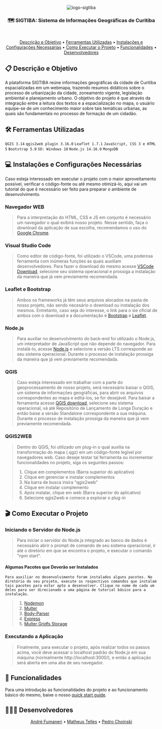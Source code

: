 <p align="center">
  <img src="https://i.ibb.co/vLqdDZb/logo-sigtiba.jpg" alt="logo-sigtiba" border="0">
</p>

<h3 align="center">
  🗺 SIGTIBA: Sistema de Informações Geográficas de Curitiba
</h3>

<br>

<p align="center">
 <a href="#-descrição-e-objetivo">Descrição e Objetivo</a> •
 <a href="#-ferramentas-utilizadas">Ferramentas Utilizadas</a> • 
 <a href="#-instalações-e-configurações-necessárias">Instalações e Configurações Necessárias</a> • 
  <a href="#-como-executar-o-projeto">Como Executar o Projeto</a> • 
 <a href="#-funcionalidades">Funcionalidades</a> • 
 <a href="#-desenvolvedores">Desenvolvedores</a>
</p>

## 📋 Descrição e Objetivo

  A plataforma SIGTIBA reúne informações geográficas da cidade de Curitiba espacializadas em um webmapa, trazendo resumos didáticos sobre o processo de urbanização da cidade, zoneamento vigente, legislação ambiental e planejamento urbano. O objetivo do projeto é que através da integração entre a leitura dos textos e a espacialização no mapa, o usuário equipe-se de um conhecimento maior sobre tais temáticas urbanas, as quais são fundamentais no processo de formação de um cidadão.

## 🛠 Ferramentas Utilizadas
````QGIS 3.14````
````qgis2web plugin 3.16.0````
````Leaflet 1.7.1````
````JavaScript, CSS 3 e HTML 5````
````Bootstrap 5.0````
````SO: Windows 10````
````Node.js 14.16.0````
````MongoDB````

## 💻 Instalações e Configurações Necessárias

Caso esteja interessado em executar o projeto com o maior aproveitamento possível, verificar o código-fonte ou até mesmo otimizá-lo, aqui vai um tutorial do que é necessário ser feito para preparar o ambiente de desenvolvimento. 

### Navegador WEB
> Para a interpretação do HTML, CSS e JS em conjunto é necessário um navegador o qual exibirá nosso projeto. Nesse sentido, faça o download da aplicação de sua escolha, recomendamos o uso do [Google Chrome](https://www.google.com/chrome/).

### Visual Studio Code
> Como editor de código-fonte, foi utilizado o VSCode, uma poderosa ferramenta com inúmeras funções as quais auxiliam desenvolvedores. Para fazer o download do mesmo acesse [VSCode Download](https://code.visualstudio.com/Download), selecione seu sistema operacional e prossiga a instalação da maneira que já vem previamente recomendada. 

### Leaflet e Bootstrap
> Ambos os frameworks já têm seus arquivos alocados na pasta de nosso projeto, não sendo necesário o download ou instalação dos mesmos. Entretanto, caso seja do interesse, o link para o sie oficial de ambos com o download e a documentação é [Bootstrap](https://getbootstrap.com/docs/5.0/getting-started/download/) e [Leaflet](https://leafletjs.com/index.html).

### Node.js
> Para auxiliar no desenvolvimento do back-end foi utilizado o Node.js, um interpretador de JavaScript que não depende do navegador. Para instalá-lo, acesse [Node.js](https://nodejs.org/en/) e selecione a versão LTS corresponde ao seu sistema operacional. Durante o processo de instalação prossiga da maneira que já vem previamente recomendada.

### QGIS
> Caso esteja interessado em trabalhar com a parte do geoprocessamento de nosso projeto, será necessário baixar o QGIS, um sistema de informações geográficas, para abrir os arquivos correspondentes ao mapa e editá-los, se for desejável. Para baixar a ferramenta acesse [QGIS download](https://qgis.org/pt_BR/site/forusers/download.html), selecione seu sistema operacional, vá até Repositório de Lançamento de Longa Duração e então baixe a versão Standalone correspondente a sua máquina. Durante o processo de instalação prossiga da maneira que já vem previamente recomendada.

### QGIS2WEB
> Dentro do QGIS, foi utilizado um plug-in o qual auxilia na transformação do mapa (.qgz) em um código-fonte legível por navegadores web. Caso deseje testar tal ferramenta ou incrementar funcionalidades no projeto, siga os seguintes passos:
> 1. Clique em complementos (Barra superior do aplicativo)
> 2. Clique em gerenciar e instalar complementos
> 3. Na barra de busca insira "qgis2web"
> 4. Clique em instalar complemento
> 5. Após instalar, clique em web (Barra superior do aplicativo)
> 6. Selecione qgis2web e comece a explorar o plug-in

## 🎬 Como Executar o Projeto

  ### Iniciando o Servidor do Node.js
  > Para iniciar o servidor do Node.js integrado ao banco de dados é necessário abrir o prompt de comando de seu sistema operacional, ir até o diretório em que se encontra o projeto, e executar o comando "npm start".

  #### Algumas Pacotes que Deverão ser Instalados
  
    Para auxiliar no desenvolvimento foram instalados alguns pacotes. No diretório do seu projeto, execute os respectivos comandos que instalam tais pacotes para estar apto a desenvolver. Clique no nome de cada um deles para ser direcionado a uma página de tutorial básico para a instalação.
  
  > 1. [Nodemon](https://www.npmjs.com/package/nodemon)
  > 2. [Multer](https://www.npmjs.com/package/multer)
  > 3. [Body-Parser](https://www.npmjs.com/package/body-parser)
  > 4. [Express](https://www.npmjs.com/package/express)
  > 5. [Multer Gridfs Storage](https://www.npmjs.com/package/multer-gridfs-storage)

  ### Executando a Aplicação
  > Finalmente, para executar o projeto, após realizar todos os passos acima, você deve acessar o localhost padrão do Node.js em sua máquina (normalmente http://localhost:3000/), e então a aplicação será aberta em uma aba de seu navegador.
  
## 🧠 Funcionalidades 

  Para uma introdução as funcionalidades do projeto e ao funcionamento básico do mesmo, baixe o nosso [quick start guide](https://github.com/PedroChoinski/SIGTIBA/blob/main/SIGTIBA%20-%20Quick%20Start%20Guide.docx).

## 👨🏼‍🎓 Desenvolvedores 
<p align="center">
 <a href="https://github.com/andrefumaneri">André Fumaneri</a> •
 <a href="https://github.com/TilTelles">Matheus Telles</a> •
 <a href="https://github.com/pedrochoinski">Pedro Choinski</a> 
</p>


